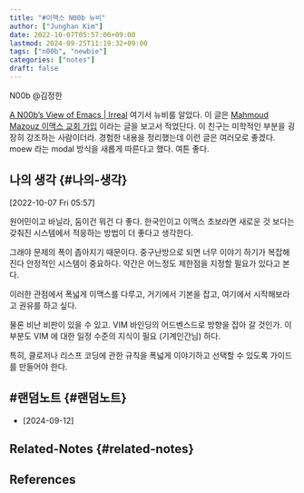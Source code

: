 ```yaml
---
title: "#이맥스 N00b 뉴비"
author: ["Junghan Kim"]
date: 2022-10-07T05:57:00+09:00
lastmod: 2024-09-25T11:19:32+09:00
tags: ["n00b", "newbie"]
categories: ["notes"]
draft: false
---
```


N00b @김정한

[A N00b’s View of Emacs | Irreal](https://irreal.org/blog/?p=10855) 여기서 뉴비를 알았다. 이 글은 [Mahmoud Mazouz 이맥스 교회 가입](https://fuzzypixelz.com/blog/joining-the-church-of-emacs/) 이라는 글을 보고서 적었단다. 이 친구는 미학적인 부분을 굉장히 강조하는 사람이더라. 경험한 내용을 정리했는데 이런 글은 여러모로 좋겠다. moew 라는 modal 방식을 새롭게 따른다고 했다. 여튼 좋다.


## 나의 생각 {#나의-생각}

<span class="timestamp-wrapper"><span class="timestamp">[2022-10-07 Fri 05:57]</span></span>

원어민이고 바닐라, 둠이건 뭐건 다 좋다. 한국인이고 이맥스 초보라면 새로운 것 보다는 갖춰진 시스템에서 적응하는 방법이 더 좋다고 생각한다.

그래야 문제의 폭이 좁아지기 때문이다. 중구난방으로 되면 너무 이야기 하기가 복잡해진다 안정적인 시스템이 중요하다. 약간은 어느정도 제한점을 지정할 필요가 있다고 본다.

이러한 관점에서 폭넓게 이맥스를 다루고, 거기에서 기본을 잡고, 여기에서 시작해보라고 권유를 하고 싶다.

물론 비난 비판이 있을 수 있고. VIM 바인딩의 어드벤스드로 방향을 잡아 갈 것인가. 이 부분도 VIM 에 대한 일정 수준의 지식이 필요 (기계인간님) 하다.

특히, 클로저나 리스프 코딩에 관한 규칙을 폭넓게 이야기하고 선택할 수 있도록 가이드를 만들어야 한다.


## #랜덤노트 {#랜덤노트}

-   [2024-09-12]


## Related-Notes {#related-notes}

## References

<style>.csl-entry{text-indent: -1.5em; margin-left: 1.5em;}</style><div class="csl-bib-body">
</div>
